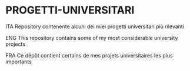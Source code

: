 # PROGETTI-UNIVERSITARI

ITA    Repository contenente alcuni dei miei progetti universitari più rilevanti 

ENG    This repository contains some of my most considerable university projects

FRA    Ce dépôt contient certains de mes projets universitaires les plus importants
